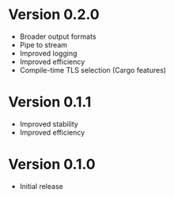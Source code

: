 # Version 0.2.0

- Broader output formats
- Pipe to stream
- Improved logging
- Improved efficiency
- Compile-time TLS selection (Cargo features)

# Version 0.1.1

- Improved stability
- Improved efficiency

# Version 0.1.0

- Initial release
